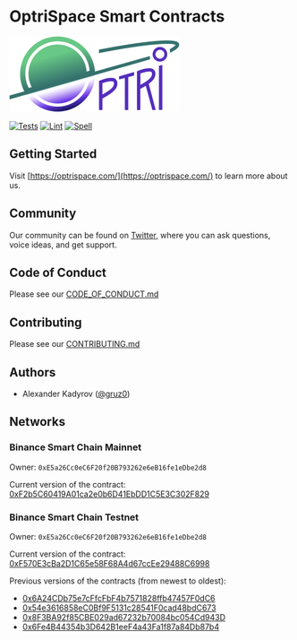 # OptriSpace Smart Contracts

![OptriSpace](./assets/optrispace.png)

[![Tests](https://github.com/optriment/optrispace-contract/actions/workflows/tests.yml/badge.svg)](https://github.com/optriment/optrispace-contract/actions/workflows/tests.yml)
[![Lint](https://github.com/optriment/optrispace-contract/actions/workflows/lint.yml/badge.svg)](https://github.com/optriment/optrispace-contract/actions/workflows/lint.yml)
[![Spell](https://github.com/optriment/optrispace-contract/actions/workflows/spell.yml/badge.svg)](https://github.com/optriment/optrispace-contract/actions/workflows/spell.yml)

## Getting Started

Visit [https://optrispace.com/](https://optrispace.com/) to learn more about us.

## Community

Our community can be found on [Twitter](https://twitter.com/optrispace),
where you can ask questions, voice ideas, and get support.

## Code of Conduct

Please see our [CODE_OF_CONDUCT.md](./CODE_OF_CONDUCT.md)

## Contributing

Please see our [CONTRIBUTING.md](./CONTRIBUTING.md)

## Authors

- Alexander Kadyrov ([@gruz0](https://github.com/gruz0))

## Networks

### Binance Smart Chain Mainnet

Owner: `0xE5a26Cc0eC6F20f20B793262e6eB16fe1eDbe2d8`

Current version of the contract: [0xF2b5C60419A01ca2e0b6D41EbDD1C5E3C302F829](https://bscscan.com/address/0xF2b5C60419A01ca2e0b6D41EbDD1C5E3C302F829)

### Binance Smart Chain Testnet

Owner: `0xE5a26Cc0eC6F20f20B793262e6eB16fe1eDbe2d8`

Current version of the contract: [0xF570E3cBa2D1C65e58F68A4d67ccEe29488C6998](https://testnet.bscscan.com/address/0xF570E3cBa2D1C65e58F68A4d67ccEe29488C6998)

Previous versions of the contracts (from newest to oldest):

- [0x6A24CDb75e7cFfcFbF4b7571828ffb47457F0dC6](https://testnet.bscscan.com/address/0x6A24CDb75e7cFfcFbF4b7571828ffb47457F0dC6)
- [0x54e3616858eC0Bf9F5131c28541F0cad48bdC673](https://testnet.bscscan.com/address/0x54e3616858eC0Bf9F5131c28541F0cad48bdC673)
- [0x8F3BA92f85CBE029ad67232b70084bc054Cd943D](https://testnet.bscscan.com/address/0x8F3BA92f85CBE029ad67232b70084bc054Cd943D)
- [0x6Fe4B44354b3D642B1eeF4a43Fa1f87a84Db87b4](https://testnet.bscscan.com/address/0x6Fe4B44354b3D642B1eeF4a43Fa1f87a84Db87b4)
